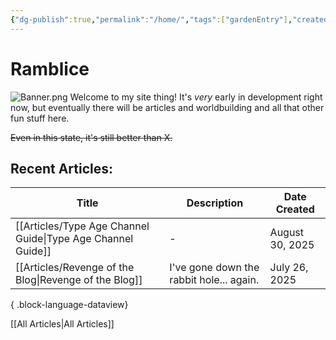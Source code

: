```yaml
---
{"dg-publish":true,"permalink":"/home/","tags":["gardenEntry"],"created":"2025-07-26T07:54:12.916+01:00","updated":"2025-09-24T08:24:22.076+01:00"}
---
```


# Ramblice

![Banner.png](/img/user/99_Meta/Attachments/Home/Banner.png)
Welcome to my site thing! It's *very* early in development right now, but eventually there will be articles and worldbuilding and all that other fun stuff here. 

~~Even in this state, it's still better than X.~~

## Recent Articles:
| Title                                                          | Description                              | Date Created    |
| -------------------------------------------------------------- | ---------------------------------------- | --------------- |
| [[Articles/Type Age Channel Guide\|Type Age Channel Guide]] | \-                                       | August 30, 2025 |
| [[Articles/Revenge of the Blog\|Revenge of the Blog]]       | I've gone down the rabbit hole... again. | July 26, 2025   |

{ .block-language-dataview}

[[All Articles\|All Articles]]